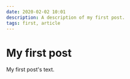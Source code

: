 ```yaml
---
date: 2020-02-02 10:01
description: A description of my first post.
tags: first, article
---
```

# My first post

My first post's text.